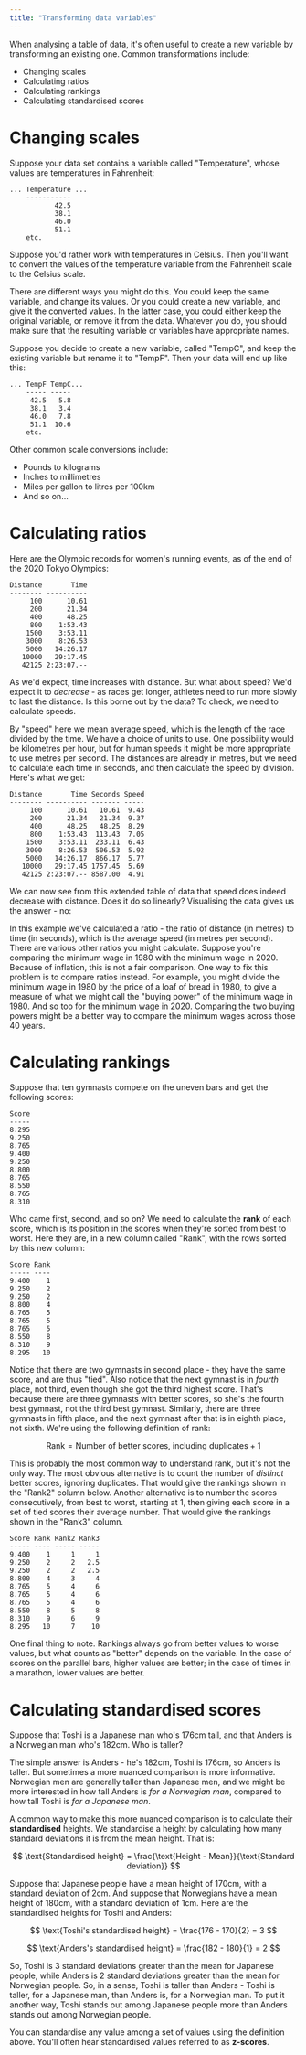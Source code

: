 ```yaml
---
title: "Transforming data variables"
---
```


When analysing a table of data, it's often useful to create a new variable by transforming an existing one. Common transformations include:

- Changing scales
- Calculating ratios
- Calculating rankings
- Calculating standardised scores

# Changing scales

Suppose your data set contains a variable called "Temperature", whose values are temperatures in Fahrenheit:

```
... Temperature ...
    -----------
           42.5
           38.1
           46.0
           51.1
    etc.
```

Suppose you'd rather work with temperatures in Celsius. Then you'll want to convert the values of the temperature variable from the Fahrenheit scale to the Celsius scale.

There are different ways you might do this. You could keep the same variable, and change its values. Or you could create a new variable, and give it the converted values. In the latter case, you could either keep the original variable, or remove it from the data. Whatever you do, you should make sure that the resulting variable or variables have appropriate names.

Suppose you decide to create a new variable, called "TempC", and keep the existing variable but rename it to "TempF". Then your data will end up like this:

```
... TempF TempC...
    ----- -----
     42.5   5.8
     38.1   3.4
     46.0   7.8
     51.1  10.6
    etc.
```

Other common scale conversions include:

- Pounds to kilograms
- Inches to millimetres
- Miles per gallon to litres per 100km
- And so on...

# Calculating ratios

Here are the Olympic records for women's running events, as of the end of the 2020 Tokyo Olympics:

```
Distance       Time
-------- ----------
     100      10.61
     200      21.34
     400      48.25
     800    1:53.43
    1500    3:53.11
    3000    8:26.53
    5000   14:26.17
   10000   29:17.45
   42125 2:23:07.--
```

As we'd expect, time increases with distance. But what about speed? We'd expect it to *decrease* - as races get longer, athletes need to run more slowly to last the distance. Is this borne out by the data? To check, we need to calculate speeds.

By "speed" here we mean average speed, which is the length of the race divided by the time. We have a choice of units to use. One possibility would be kilometres per hour, but for human speeds it might be more appropriate to use metres per second. The distances are already in metres, but we need to calculate each time in seconds, and then calculate the speed by division. Here's what we get: 

```
Distance       Time Seconds Speed
-------- ---------- ------- -----
     100      10.61   10.61  9.43
     200      21.34   21.34  9.37
     400      48.25   48.25  8.29
     800    1:53.43  113.43  7.05
    1500    3:53.11  233.11  6.43
    3000    8:26.53  506.53  5.92
    5000   14:26.17  866.17  5.77
   10000   29:17.45 1757.45  5.69
   42125 2:23:07.-- 8587.00  4.91
```

We can now see from this extended table of data that speed does indeed decrease with distance. Does it do so linearly? Visualising the data gives us the answer - no:

<!--
<label onclick="chart.update({xAxis: {type: undefined}})"><input type="radio" name="chart" checked/>Linear scale</label>
<label onclick="chart.update({xAxis: {type: 'logarithmic'}})"><input type="radio" name="chart" />Logarithmic scale</label>
-->
<div id="chart"></div>
<script>
  let chart = Highcharts.chart("chart", {
    chart: {type: "line"},
    title: {text: "Olympic Record Speeds for Women's Running Events"},
    subtitle: {text: "As of the 2020 Tokyo Olympics"},
    xAxis: {title: {enabled: true, text: "Distance (m)"}, gridLineWidth: 1, minorTickInterval: 0.1},
    yAxis: {min: 0, title: {text: "Average speed (m/s)"}},
    series: [{
      marker: {enabled: true, size: 10},
      data: [[100,9.43],[200,9.37],[400,8.29],[800,7.05],[1500,6.43],[3000,5.92],[5000,5.77],[10000,5.69],[42125,4.91]],
    }],
    legend: {enabled: false},
  });
</script>

In this example we've calculated a ratio - the ratio of distance (in metres) to time (in seconds), which is the average speed (in metres per second). There are various other ratios you might calculate. Suppose you're comparing the minimum wage in 1980 with the minimum wage in 2020. Because of inflation, this is not a fair comparison. One way to fix this problem is to compare ratios instead. For example, you might divide the minimum wage in 1980 by the price of a loaf of bread in 1980, to give a measure of what we might call the "buying power" of the minimum wage in 1980. And so too for the minimum wage in 2020. Comparing the two buying powers might be a better way to compare the minimum wages across those 40 years.

# Calculating rankings

Suppose that ten gymnasts compete on the uneven bars and get the following scores:

```
Score
-----
8.295
9.250
8.765
9.400
9.250
8.800
8.765
8.550
8.765
8.310
```

Who came first, second, and so on? We need to calculate the **rank** of each score, which is its position in the scores when they're sorted from best to worst. Here they are, in a new column called "Rank", with the rows sorted by this new column:

```
Score Rank
----- ----
9.400    1
9.250    2
9.250    2
8.800    4
8.765    5
8.765    5
8.765    5
8.550    8
8.310    9
8.295   10
```

Notice that there are two gymnasts in second place - they have the same score, and are thus "tied". Also notice that the next gymnast is in *fourth* place, not third, even though she got the third highest score. That's because there are three gymnasts with better scores, so she's the fourth best gymnast, not the third best gymnast. Similarly, there are three gymnasts in fifth place, and the next gymnast after that is in eighth place, not sixth. We're using the following definition of rank:

$$ \text{Rank} = \text{Number of better scores, including duplicates} + 1 $$ 

This is probably the most common way to understand rank, but it's not the only way. The most obvious alternative is to count the number of *distinct* better scores, ignoring duplicates. That would give the rankings shown in the "Rank2" column below. Another alternative is to number the scores consecutively, from best to worst, starting at 1, then giving each score in a set of tied scores their average number. That would give the rankings shown in the "Rank3" column.

```
Score Rank Rank2 Rank3
----- ---- ----- -----
9.400    1     1     1  
9.250    2     2   2.5
9.250    2     2   2.5
8.800    4     3     4
8.765    5     4     6
8.765    5     4     6
8.765    5     4     6
8.550    8     5     8
8.310    9     6     9
8.295   10     7    10
```

One final thing to note. Rankings always go from better values to worse values, but what counts as "better" depends on the variable. In the case of scores on the parallel bars, higher values are better; in the case of times in a marathon, lower values are better.

# Calculating standardised scores

Suppose that Toshi is a Japanese man who's 176cm tall, and that Anders is a Norwegian man who's 182cm. Who is taller?

The simple answer is Anders - he's 182cm, Toshi is 176cm, so Anders is taller. But sometimes a more nuanced comparison is more informative. Norwegian men are generally taller than Japanese men, and we might be more interested in how tall Anders is *for a Norwegian man*, compared to how tall Toshi is *for a Japanese man*.

A common way to make this more nuanced comparison is to calculate their **standardised** heights. We standardise a height by calculating how many standard deviations it is from the mean height. That is: 

$$ \text{Standardised height} = \frac{\text{Height - Mean}}{\text{Standard deviation}} $$

Suppose that Japanese people have a mean height of 170cm, with a standard deviation of 2cm. And suppose that Norwegians have a mean height of 180cm, with a standard deviation of 1cm. Here are the standardised heights for Toshi and Anders:

$$ \text{Toshi's standardised height} = \frac{176 - 170}{2} = 3 $$

$$ \text{Anders's standardised height} = \frac{182 - 180}{1} = 2 $$

So, Toshi is 3 standard deviations greater than the mean for Japanese people, while Anders is 2 standard deviations greater than the mean for Norwegian people. So, in a sense, Toshi is taller than Anders - Toshi is taller, for a Japanese man, than Anders is, for a Norwegian man. To put it another way, Toshi stands out among Japanese people more than Anders stands out among Norwegian people.

You can standardise any value among a set of values using the definition above. You'll often hear standardised values referred to as **z-scores**.